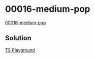 # 00016-medium-pop

[00016-medium-pop](https://github.com/type-challenges/type-challenges/blob/main/questions/00016-medium-pop/README.md)

## Solution

[TS Playground](https://www.typescriptlang.org/play?#code/PQKgUABBCMBsEFoIAUD2AHSiE91gRgJ4QCCAdgC4AWqZxAYgK4QAUAAgIaUBmjAlBADEAWwCmAEwCWjYUI4AneR0JYsg9RACKjUQGcKk2qqgA+CABVC6UQGUAxvMnoKEACwA6AAwRJuiPNE7VGExMnEJHzIIal8IOyoOABtE0TIAc1FjCABJYXQU0JcOCAyyUUc7CAADNHQAHnMTKuiElwoOAGs9CC5SRWVq82aucX9RCkZ5Mj9ekn7iAHdJalRGF2WAcj9Ejn0IUQLUincs+lR5fYAPDjyUrKqHil0sCitRHsVoCABeCABtDYcDYAGggG3wILBdkhG3EGwAui83h95AAmH7-ADMoNRoOgiKgSOsYy+v1qdQU8mgZmAwCu1jsFAiFFQEHw7wBQNB4Jh0IJ0WRAXRZIwFMUqJpdNElwZTNGLLZHOxEFR-IeVSyIBAAFFLhQlFqAFwQGySYSSHbyRKEUF2XqEVY+W6iQrVGxUSTcChVUE1Ri6KjDMLVACq0w9XuGfgWB0SAH4smYAGqSUQLCC0CAAcWWAAlGPhjVQKBR0LpDbSnvF3AArXTuc5pYBwMAgYBgDugCAAfV7ff7fYgAE1VhcAMKocIQXPld4D+e9iBtjuvYnIf1UBpXJlhGZ0P7w0EAaTMv3M29S4j8f3ct8kZG45QgACU9BR4RA4-9b+5X-pjx+xplAAbuUYCru85LntKO5Xj0+7wqeFgXru353g+T5-hQoJcIQH5flhEBAaIoHyOByLup6FBbjBl57oQB5IdBep0f8uGgj+96PhcWH4S+b5ERAIFgRBEBhpRXo0SxqG4Qex5MShcE3uh3H8fofF-EeHG3rxgnCWRnYgD2C4DhYAljrs3QmaZy5mug5xtMiADeEDagAjowSSgrqsoQAAvhA3DyMEYJsBBCDxEkKTpHowBrBaugbCuyJ2ro3S-H8WA+YE1HuZ5iR1OuAZ1H8yq4jAh5uCYoKlTieKgq4iHVVlMo5XUeVJIVG4lTy3LQtycKVYCGzVf8vVQjCcLckCTXAi1srtR5nXkrVKp4ohNVlbN81tR1BUrcN3IQn1k0IqNnIwsdE3bVA2WMot+V1BJ1EXUdZ01TyN2ua1917U9EYvdA03vWNM0mM1t0-blS0FeJAMlWV60NedrigojFXg3NkMLX9cNUT1V0bP1YKDcD52HWChPE7CZ3NYiHZgF21n9hATDyNQT42EyZbGcz3ZLu2oBYGY7oKO8DqTBAuioIk8W0OWEDFqW5aVro1Z1g28hNnAwBcLoMZkaYEApmmUsy3L0xFiWZYVsAVZULW9aNs2sDANLssGPLwsQAAsuc7xjgkySpBkCtKzbqvq07Wutu2YBAA)
